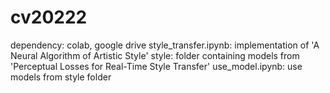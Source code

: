 # cv20222

dependency: colab, google drive
style_transfer.ipynb: implementation of 'A Neural Algorithm of Artistic Style'
style: folder containing models from 'Perceptual Losses for Real-Time Style Transfer'
use_model.ipynb: use models from style folder

